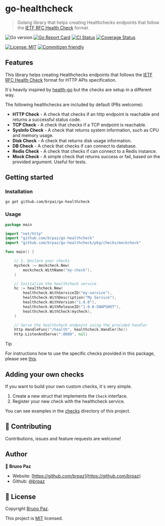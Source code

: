 
# go-healthcheck

> Golang library that helps creating Healthchecks endpoints that follow the [IETF RFC Health Check](https://tools.ietf.org/id/draft-inadarei-api-health-check-02.html) format.

![Go version](https://img.shields.io/github/go-mod/go-version/brpaz/go-healthcheck?style=for-the-badge)
[![Go Report Card](https://goreportcard.com/badge/github.com/brpaz/go-healthcheck?style=for-the-badge)](https://goreportcard.com/report/github.com/brpaz/go-healthcheck)
[![CI Status](https://github.com/brpaz/go-healthcheck/workflows/CI/badge.svg?style=for-the-badge)](https://github.com/brpaz/go-healthcheck/actions)
[![Coverage Status](https://img.shields.io/codecov/c/github/brpaz/go-healthcheck/master.svg?style=for-the-badge)](https://codecov.io/gh/brpaz/go-healthcheck)

[![License: MIT](https://img.shields.io/badge/License-MIT-yellow.svg?style=for-the-badge)](LICENSE)
[![Commitizen friendly](https://img.shields.io/badge/commitizen-friendly-brightgreen.svg?style=for-the-badge)](http://commitizen.github.io/cz-cli/)

## Features

This library helps creating Healthchecks endpoints that follows the [IETF RFC Health Check](https://tools.ietf.org/id/draft-inadarei-api-health-check-02.html) format for HTTP APIs specification.

It´s heavily inspired by [health-go](https://github.com/nelkinda/health-go) but the checks are setup in a different way.

The following healthchecks are included by default (PRs welcome):

- **HTTP Check** - A check that checks if an http endpoint is reachable and returns a successful status code.
- **TCP Check** - A check that checks if a TCP endpoint is reachable.
- **SysInfo Check** - A check that returns system information, such as CPU and memory usage.
- **Disk Check** - A check that returns disk usage information.
- **DB Check** - A check that checks if can connect to database.
- **Redis Check** - A check that checks if can connect to a Redis instance.
- **Mock Check** - A simple check that returns success or fail, based on the provided argument. Useful for tests.

## Getting started

### Installation

```shell
go get github.com/brpaz/go-healthcheck
```

### Usage

```go
package main

import "net/http"
import "github.com/brpaz/go-healthcheck"
import "github.com/brpaz/go-healthcheck/pkg/checks/mockcheck"

func main() {

    // 1. Declare your checks
    mycheck := mockcheck.New(
        mockcheck.WithName("my-check"),
    )

    // Initialize the healthcheck service
    hc := healthcheck.New(
        healthcheck.WithServiceID("my-service"),
        healthcheck.WithDescription("My Service"),
        healthcheck.WithVersion("1.0.0"),
        healthcheck.WithReleaseID("1.0.0-SNAPSHOT"),
        healthcheck.WithCheck(mycheck),
    )

    // Serve the healthcheck endpoint using the provided handler
    http.HandleFunc("/health", healthcheck.Handler(hc))
    http.ListenAndServe(":8080", nil)
```

> [!TIP]
> For instructions how to use the specific checks provided in this package, please see [this](docs/checks.md).

## Adding your own checks

If you want to build your own custom checks, it´s very simple.

1. Create a new struct that implements the `Check` interface.
2. Register your new check with the healthcheck service.

You can see examples in the [checks](checks) directory of this project.

## 🤝 Contributing

Contributions, issues and feature requests are welcome!

## Author

👤 **Bruno Paz**

* Website: [https://github.com/brpaz](https://github.com/brpaz)
* Github: [@brpaz](https://github.com/brpaz)

## 📝 License

Copyright [Bruno Paz](https://github.com/brpaz).

This project is [MIT](LICENSE) licensed.


